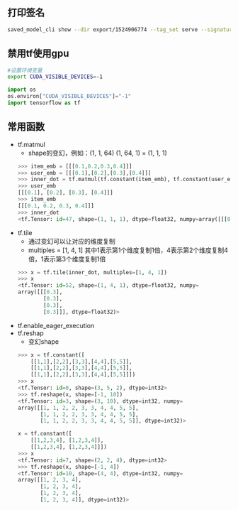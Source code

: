 
## 打印签名
```bash
saved_model_cli show --dir export/1524906774 --tag_set serve --signature_def serving_default
```

## 禁用tf使用gpu
```bash
#设置环境变量
export CUDA_VISIBLE_DEVICES=-1
```
```python
import os
os.environ["CUDA_VISIBLE_DEVICES"]="-1"    
import tensorflow as tf
```

## 常用函数
- tf.matmul
    - shape的变幻，例如：(1, 1, 64) (1, 64, 1) = (1, 1, 1)
    ```python
    >>> item_emb = [[[0.1,0.2,0.3,0.4]]]
    >>> user_emb = [[[0.1],[0.2],[0.3],[0.4]]]
    >>> inner_dot = tf.matmul(tf.constant(item_emb), tf.constant(user_emb))
    >>> user_emb
    [[[0.1], [0.2], [0.3], [0.4]]]
    >>> item_emb
    [[[0.1, 0.2, 0.3, 0.4]]]
    >>> inner_dot
    <tf.Tensor: id=47, shape=(1, 1, 1), dtype=float32, numpy=array([[[0.3]]], dtype=float32)>
    ```
- tf.tile
    - 通过变幻可以让对应的维度复制
    - multiples = [1, 4, 1] 其中1表示第1个维度复制1倍，4表示第2个维度复制4倍，1表示第3个维度复制1倍
    ```python
    >>> x = tf.tile(inner_dot, multiples=[1, 4, 1])
    >>> x
    <tf.Tensor: id=52, shape=(1, 4, 1), dtype=float32, numpy=
    array([[[0.3],
            [0.3],
            [0.3],
            [0.3]]], dtype=float32)>
    ```
- tf.enable_eager_execution
- tf.reshap
    - 变幻shape
    ```python
    >>> x = tf.constant([
        [[1,1],[2,2],[3,3],[4,4],[5,5]], 
        [[1,1],[2,2],[3,3],[4,4],[5,5]], 
        [[1,1],[2,2],[3,3],[4,4],[5,5]]])
    >>> x 
    <tf.Tensor: id=0, shape=(3, 5, 2), dtype=int32>
    >>> tf.reshape(x, shape=[-1, 10])
    <tf.Tensor: id=3, shape=(3, 10), dtype=int32, numpy=
    array([[1, 1, 2, 2, 3, 3, 4, 4, 5, 5],
           [1, 1, 2, 2, 3, 3, 4, 4, 5, 5],
           [1, 1, 2, 2, 3, 3, 4, 4, 5, 5]], dtype=int32)>

    x = tf.constant([
        [[1,2,3,4], [1,2,3,4]], 
        [[1,2,3,4], [1,2,3,4]]])
    >>> x
    <tf.Tensor: id=7, shape=(2, 2, 4), dtype=int32>
    >>> tf.reshape(x, shape=[-1, 4])
    <tf.Tensor: id=10, shape=(4, 4), dtype=int32, numpy=
    array([[1, 2, 3, 4],
           [1, 2, 3, 4],
           [1, 2, 3, 4],
           [1, 2, 3, 4]], dtype=int32)>
    ```
